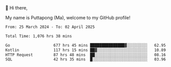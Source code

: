 👋 Hi there,

My name is Puttapong (Ma), welcome to my GitHub profile!

<!--START_SECTION:waka-->

```txt
From: 25 March 2024 - To: 02 April 2025

Total Time: 1,076 hrs 38 mins

Go                   677 hrs 45 mins ███████████████▓░░░░░░░░░   62.95 %
Kotlin               117 hrs 15 mins ██▓░░░░░░░░░░░░░░░░░░░░░░   10.89 %
HTTP Request         87 hrs 48 mins  ██░░░░░░░░░░░░░░░░░░░░░░░   08.16 %
SQL                  42 hrs 35 mins  █░░░░░░░░░░░░░░░░░░░░░░░░   03.96 %
```

<!--END_SECTION:waka-->
